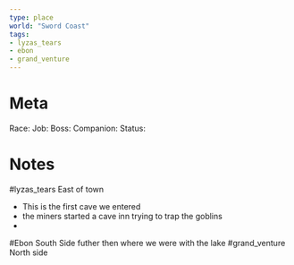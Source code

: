 ```yaml
---
type: place
world: "Sword Coast"
tags:
- lyzas_tears
- ebon
- grand_venture
---
```

# Meta
Race: 
Job: 
Boss:
Companion:
Status: 

# Notes

#lyzas_tears 
East of town
* This is the first cave we entered
* the miners started a cave inn trying to trap the goblins
* 
#Ebon
South Side futher then where we were with the lake
#grand_venture
North side